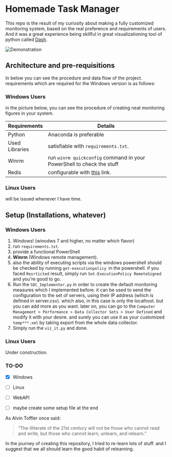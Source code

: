 # Homemade Task Manager

This repo is the result of my curiosity about making a fully customized monitoring system, based on the real preference and requirements of users.
And it was a great experience being skillful in great visualizationing tool of python called [Dash](https://plot.ly/dash).


![Demonstration](https://github.com/AFZL95/Homemade_TaskManager/blob/master/demonstration.gif)

## Architecture and pre-requisitions
In below you can see the procedure and data flow of the project.
requirements which are required for the Windows version is as follows:


### Windows Users
in the picture below, you can see the procedure of creating neat monitoring figures in your system.

Requirements | Details
------------ | -------------
Python | Anaconda is preferable
Used Libraries |  satisfiable with `requirements.txt`. 
Winrm | run `winrm quickconfig` command in your PowerShell to check the stuff
Redis | configurable  with [this](https://redis.io/) link.

### Linux Users
will be issued whenever I have time.

## Setup (Installations, whatever)

### Windows Users

1. Windows! (winodws 7 and higher, no matter which flavor)
2. run `requirements.txt`. 
3. provide a functional PowerShell
4. **Winrm** (Windows remote management).
5. also the ability of executing scripts via the windows powershell should be checked by running `get-executionpolicy `in the powershell. if you faced `Resrticted` result, simply run `Set-ExecutionPolicy RemoteSigned ` and you're good to go.
5. Run the `SDC_Implementer.py` in order to create the default monitoring measures which I implemented before. it can be used to send the configuration to the set of servers, using their IP address (which is defined in server.csv). which also, in this case is only the localhost. but you can add more as you want.
later on, you can go to the `Computer Management > Performance > Data Collector Sets > User Defined` and modify it with your desire. and surely you can use it as your customized `temp***.xml` by taking export from the whole data collector.
6. Simply run the `viz_it.py` and done.

### Linux Users
Under construction.



### TO-DO
- [X] Windows
- [ ] Linux
- [ ] WebAPI
- [ ] maybe create some setup file at the end



As Alvin Toffler once said:
> “The illiterate of the 21st century will not be those who cannot read and write, but those who cannot learn, unlearn, and relearn.” 

In the journey of creating this repository, I tried to re-learn lots of stuff. and I suggest that we all should learn the good habit of relearning.

